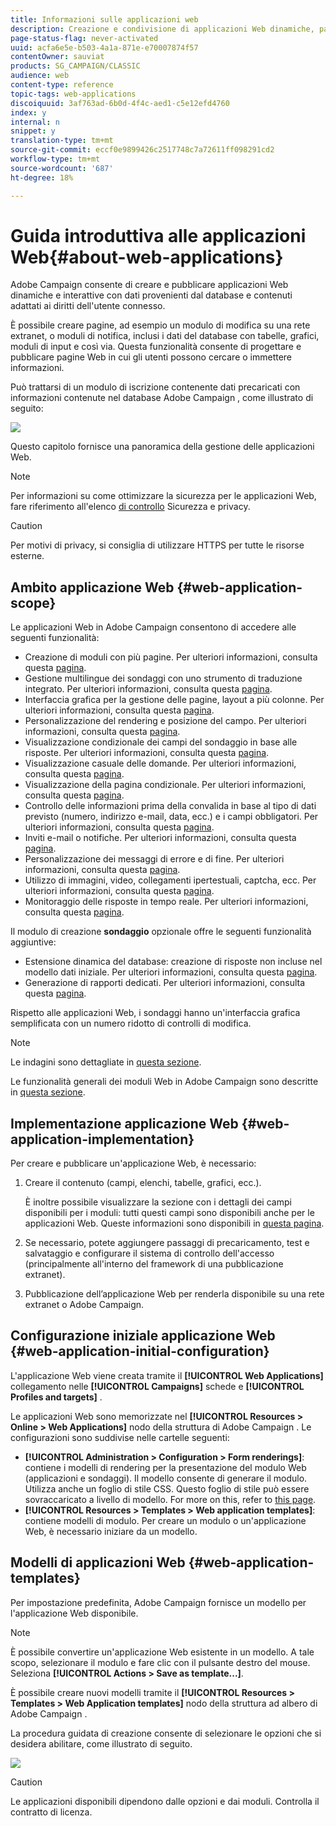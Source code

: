 ```yaml
---
title: Informazioni sulle applicazioni web
description: Creazione e condivisione di applicazioni Web dinamiche, pagine di destinazione e sondaggi.
page-status-flag: never-activated
uuid: acfa6e5e-b503-4a1a-871e-e70007874f57
contentOwner: sauviat
products: SG_CAMPAIGN/CLASSIC
audience: web
content-type: reference
topic-tags: web-applications
discoiquuid: 3af763ad-6b0d-4f4c-aed1-c5e12efd4760
index: y
internal: n
snippet: y
translation-type: tm+mt
source-git-commit: eccf0e9899426c2517748c7a72611ff098291cd2
workflow-type: tm+mt
source-wordcount: '687'
ht-degree: 18%

---
```



# Guida introduttiva alle applicazioni Web{#about-web-applications}

 Adobe Campaign consente di creare e pubblicare applicazioni Web dinamiche e interattive con dati provenienti dal database e contenuti adattati ai diritti dell&#39;utente connesso.

È possibile creare pagine, ad esempio un modulo di modifica su una rete extranet, o moduli di notifica, inclusi i dati del database con tabelle, grafici, moduli di input e così via. Questa funzionalità consente di progettare e pubblicare pagine Web in cui gli utenti possono cercare o immettere informazioni.

Può trattarsi di un modulo di iscrizione contenente dati precaricati con informazioni contenute nel database Adobe Campaign , come illustrato di seguito:

![](assets/webapp_form_sample.png)

Questo capitolo fornisce una panoramica della gestione delle applicazioni Web.

>[!NOTE]
>
>Per informazioni su come ottimizzare la sicurezza per le applicazioni Web, fare riferimento all&#39;elenco [di controllo](https://helpx.adobe.com/it/campaign/kb/acc-security.html) Sicurezza e privacy.

>[!CAUTION]
>
>Per motivi di privacy, si consiglia di utilizzare HTTPS per tutte le risorse esterne.

## Ambito applicazione Web {#web-application-scope}

Le applicazioni Web in  Adobe Campaign consentono di accedere alle seguenti funzionalità:

* Creazione di moduli con più pagine. Per ulteriori informazioni, consulta questa [pagina](../../web/using/about-web-forms.md).
* Gestione multilingue dei sondaggi con uno strumento di traduzione integrato. Per ulteriori informazioni, consulta questa [pagina](../../web/using/translating-a-web-application.md).
* Interfaccia grafica per la gestione delle pagine, layout a più colonne. Per ulteriori informazioni, consulta questa [pagina](../../web/using/designing-a-web-application.md).
* Personalizzazione del rendering e posizione del campo. Per ulteriori informazioni, consulta questa [pagina](../../web/using/editing-content.md#adding-personalization-content).
* Visualizzazione condizionale dei campi del sondaggio in base alle risposte. Per ulteriori informazioni, consulta questa [pagina](../../web/using/form-rendering.md#defining-fields-conditional-display).
* Visualizzazione casuale delle domande. Per ulteriori informazioni, consulta questa [pagina](../../web/using/building-a-survey.md#adding-questions).
* Visualizzazione della pagina condizionale. Per ulteriori informazioni, consulta questa [pagina](../../web/using/defining-web-forms-page-sequencing.md#conditional-page-display).
* Controllo delle informazioni prima della convalida in base al tipo di dati previsto (numero, indirizzo e-mail, data, ecc.) e i campi obbligatori. Per ulteriori informazioni, consulta questa [pagina](../../web/using/form-rendering.md#defining-control-settings).
* Inviti e-mail o notifiche. Per ulteriori informazioni, consulta questa [pagina](../../web/using/publishing-a-web-form.md#delivering-a-form-via-email).
* Personalizzazione dei messaggi di errore e di fine. Per ulteriori informazioni, consulta questa [pagina](../../web/using/defining-web-forms-properties.md#setting-up-an-error-page).
* Utilizzo di immagini, video, collegamenti ipertestuali, captcha, ecc. Per ulteriori informazioni, consulta questa [pagina](../../web/using/editing-content.md).
* Monitoraggio delle risposte in tempo reale. Per ulteriori informazioni, consulta questa [pagina](../../web/using/publish--track-and-use-collected-data.md#response-tracking).

Il modulo di creazione **sondaggio** opzionale offre le seguenti funzionalità aggiuntive:

* Estensione dinamica del database: creazione di risposte non incluse nel modello dati iniziale. Per ulteriori informazioni, consulta questa [pagina](../../web/using/managing-answers.md#storing-collected-answers).
* Generazione di rapporti dedicati. Per ulteriori informazioni, consulta questa [pagina](../../web/using/publish--track-and-use-collected-data.md#reports-on-surveys).

Rispetto alle applicazioni Web, i sondaggi hanno un&#39;interfaccia grafica semplificata con un numero ridotto di controlli di modifica.

>[!NOTE]
>
>Le indagini sono dettagliate in [questa sezione](../../web/using/about-surveys.md).
>
>Le funzionalità generali dei moduli Web in  Adobe Campaign sono descritte in [questa sezione](../../web/using/about-web-forms.md).

## Implementazione applicazione Web {#web-application-implementation}

Per creare e pubblicare un&#39;applicazione Web, è necessario:

1. Creare il contenuto (campi, elenchi, tabelle, grafici, ecc.).

   È inoltre possibile visualizzare la sezione con i dettagli dei campi disponibili per i moduli: tutti questi campi sono disponibili anche per le applicazioni Web. Queste informazioni sono disponibili in [questa pagina](../../web/using/adding-fields-to-a-web-form.md).

1. Se necessario, potete aggiungere passaggi di precaricamento, test e salvataggio e configurare il sistema di controllo dell&#39;accesso (principalmente all&#39;interno del framework di una pubblicazione extranet).
1. Pubblicazione dell’applicazione Web per renderla disponibile su una rete extranet o  Adobe Campaign.

## Configurazione iniziale applicazione Web {#web-application-initial-configuration}

L&#39;applicazione Web viene creata tramite il **[!UICONTROL Web Applications]** collegamento nelle **[!UICONTROL Campaigns]** schede e **[!UICONTROL Profiles and targets]** .

Le applicazioni Web sono memorizzate nel **[!UICONTROL Resources > Online > Web Applications]** nodo della struttura di Adobe Campaign . Le configurazioni sono suddivise nelle cartelle seguenti:

* **[!UICONTROL Administration > Configuration > Form renderings]**: contiene i modelli di rendering per la presentazione del modulo Web (applicazioni e sondaggi). Il modello consente di generare il modulo. Utilizza anche un foglio di stile CSS. Questo foglio di stile può essere sovraccaricato a livello di modello. For more on this, refer to [this page](../../web/using/form-rendering.md#selecting-the-form-rendering-template).
* **[!UICONTROL Resources > Templates > Web application templates]**: contiene modelli di modulo. Per creare un modulo o un&#39;applicazione Web, è necessario iniziare da un modello.

## Modelli di applicazioni Web {#web-application-templates}

Per impostazione predefinita,  Adobe Campaign fornisce un modello per l&#39;applicazione Web disponibile.

>[!NOTE]
>
>È possibile convertire un&#39;applicazione Web esistente in un modello. A tale scopo, selezionare il modulo e fare clic con il pulsante destro del mouse. Seleziona **[!UICONTROL Actions > Save as template...]**.

È possibile creare nuovi modelli tramite il **[!UICONTROL Resources > Templates > Web Application templates]** nodo della struttura ad albero di Adobe Campaign .

La procedura guidata di creazione consente di selezionare le opzioni che si desidera abilitare, come illustrato di seguito.

![](assets/webapp_create_template.png)

>[!CAUTION]
>
>Le applicazioni disponibili dipendono dalle opzioni e dai moduli. Controlla il contratto di licenza.

